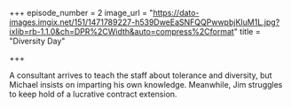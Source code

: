 +++
episode_number = 2
image_url = "https://dato-images.imgix.net/151/1471789227-h539DweEaSNFQQPwwpbjKIuM1L.jpg?ixlib=rb-1.1.0&ch=DPR%2CWidth&auto=compress%2Cformat"
title = "Diversity Day"

+++

A consultant arrives to teach the staff about tolerance and diversity, but Michael insists on imparting his own knowledge. Meanwhile, Jim struggles to keep hold of a lucrative contract extension.